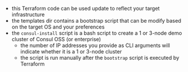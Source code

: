- this Terraform code can be used update to reflect your target infrastructure
- the templates dir contains a bootstrap script that can be modify based on the target OS and your preferences
- the `consul-install` script is a bash script to create a 1 or 3-node demo cluster of Consul OSS (or enterprise)
	- the number of IP addresses you provide as CLI arguments will indicate whether it is a 1 or 3-node cluster
	- the script is run manually after the `bootstrap` script is executed by Terraform